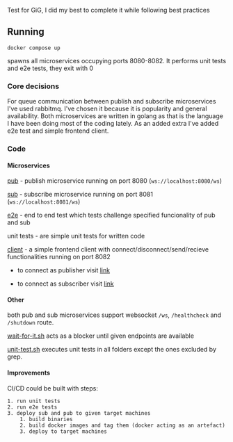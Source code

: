 Test for GiG, I did my best to complete it while following best practices

## Running

`docker compose up`

spawns all microservices occupying ports 8080-8082.
It performs unit tests and e2e tests, they exit with 0

### Core decisions

For queue communication between publish and subscribe microservices I've used rabbitmq.
I've chosen it because it is popularity and general availability.
Both microservices are written in golang as that is the language I have been doing most of the coding lately.
As an added extra I've added e2e test and simple frontend client.

### Code

#### Microservices

[pub](./pub) - publish microservice running on port 8080 (`ws://localhost:8080/ws`)

[sub](./sub) - subscribe microservice running on port 8081 (`ws://localhost:8081/ws`)

[e2e](./e2e) - end to end test which tests challenge specified funcionality of pub and sub

unit tests - are simple unit tests for written code

[client](./client) - a simple frontend client with connect/disconnect/send/recieve functionalities running on port 8082

- to connect as publisher visit [link](http://localhost:8082/static/?endpoint=ws://localhost:8080/ws)

- to connect as subscriber visit [link](http://localhost:8082/static/?endpoint=ws://localhost:8081/ws)

#### Other

both pub and sub microservices support websocket `/ws`, `/healthcheck` and `/shutdown` route.

[wait-for-it.sh](./wait-for-it.sh) acts as a blocker until given endpoints are available

[unit-test.sh](./uni-test.sh) executes unit tests in all folders except the ones excluded by grep.

#### Improvements

CI/CD could be built with steps:

    1. run unit tests
    2. run e2e tests
    3. deploy sub and pub to given target machines
        1. build binaries
        2. build docker images and tag them (docker acting as an artefact)
        3. deploy to target machines
